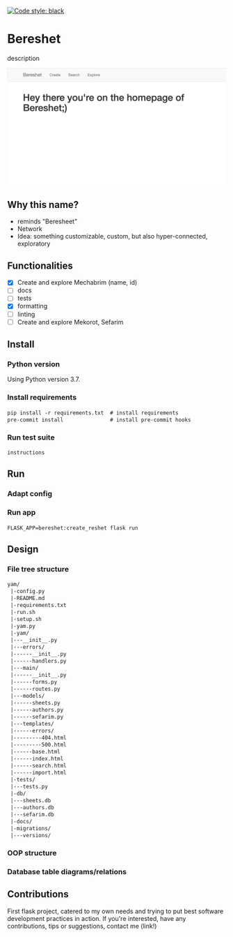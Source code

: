 [![Code style: black](https://img.shields.io/badge/code%20style-black-000000.svg)](https://github.com/psf/black)

# Bereshet

description

![Bereshet Homepage Screenshot](docs/Screenshot-Homepage.png)

## Why this name?

- reminds "Beresheet"
- Network
- Idea: something customizable, custom, but also hyper-connected, exploratory

## Functionalities

- [x] Create and explore Mechabrim (name, id)
- [ ] docs
- [ ] tests
- [x] formatting
- [ ] linting
- [ ] Create and explore Mekorot, Sefarim

## Install

### Python version

Using Python version 3.7.

### Install requirements

```
pip install -r requirements.txt  # install requirements
pre-commit install               # install pre-commit hooks
```

### Run test suite

```
instructions
```

## Run

### Adapt config

### Run app

```
FLASK_APP=bereshet:create_reshet flask run
```

## Design

### File tree structure

```
yam/
 |-config.py
 |-README.md
 |-requirements.txt
 |-run.sh
 |-setup.sh
 |-yam.py
 |-yam/
 |---__init__.py
 |---errors/
 |------__init__.py
 |------handlers.py
 |---main/
 |------__init__.py
 |------forms.py
 |------routes.py
 |---models/
 |------sheets.py
 |------authors.py
 |------sefarim.py
 |---templates/
 |------errors/
 |---------404.html
 |---------500.html
 |------base.html
 |------index.html
 |------search.html
 |------import.html
 |-tests/
 |---tests.py
 |-db/
 |---sheets.db
 |---authors.db
 |---sefarim.db
 |-docs/
 |-migrations/
 |---versions/
```

### OOP structure

### Database table diagrams/relations

## Contributions

First flask project, catered to my own needs and trying to put best software development practices in action. If you're interested, have any contributions, tips or suggestions, contact me (link!)
